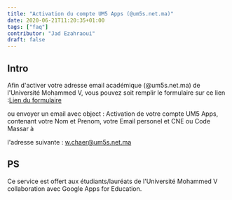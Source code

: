 ```yaml
---
title: "Activation du compte UM5 Apps (@um5s.net.ma)"
date: 2020-06-21T11:20:35+01:00
tags: ["faq"]
contributor: "Jad Ezahraoui"
draft: false
---
```


## Intro

Afin d'activer votre adresse email académique (@um5s.net.ma) de l'Université Mohammed V, vous pouvez soit remplir le formulaire sur ce lien :[Lien du formulaire](https://docs.google.com/forms/d/1OBTIX4zL_OHaLsm2g9sB5M5J-BubymVCnYhqrXe_cMs/viewform?edit_requested=true) 

ou envoyer un email avec object : Activation de votre compte UM5 Apps, contenant votre Nom et Prenom, votre Email personel et CNE ou Code Massar à 

l'adresse suivante : w.chaer@um5s.net.ma


## PS

Ce service est offert aux étudiants/lauréats de l'Université Mohammed V collaboration avec Google Apps for Education.